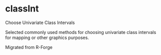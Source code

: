 # classInt
Choose Univariate Class Intervals

Selected commonly used methods for choosing univariate class intervals for mapping or other graphics purposes.


Migrated from R-Forge
